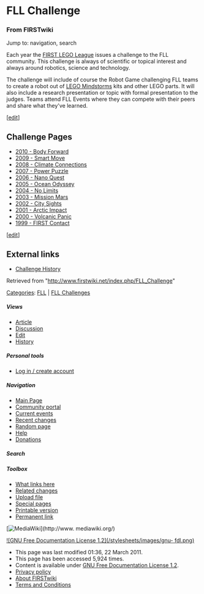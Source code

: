 # FLL Challenge

### From FIRSTwiki

Jump to: navigation, search

Each year the [FIRST LEGO League](/index.php/FIRST_LEGO_League "FIRST LEGO
League" ) issues a challenge to the FLL community. This challenge is always of
scientific or topical interest and always around robotics, science and
technology.

The challenge will include of course the Robot Game challenging FLL teams to
create a robot out of [LEGO Mindstorms](/index.php/LEGO_Mindstorms "LEGO
Mindstorms" ) kits and other LEGO parts. It will also include a research
presentation or topic with formal presentation to the judges. Teams attend FLL
Events where they can compete with their peers and share what they've learned.

[[edit](/index.php?title=FLL_Challenge&action=edit&section=1 "Edit section:
Challenge Pages" )]

## Challenge Pages

  * [2010 - Body Forward](/index.php?title=Body_Forward&action=edit "Body Forward" )
  * [2009 - Smart Move](/index.php?title=Smart_Move&action=edit "Smart Move" )
  * [2008 - Climate Connections](/index.php?title=Climate_Connections&action=edit "Climate Connections" )
  * [2007 - Power Puzzle](/index.php/Power_Puzzle "Power Puzzle" )
  * [2006 - Nano Quest](/index.php/Nano_Quest "Nano Quest" )
  * [2005 - Ocean Odyssey](/index.php/Ocean_Odyssey "Ocean Odyssey" )
  * [2004 - No Limits](/index.php/No_Limits "No Limits" )
  * [2003 - Mission Mars](/index.php/Mission_Mars "Mission Mars" )
  * [2002 - City Sights](/index.php/City_Sights "City Sights" )
  * [2001 - Arctic Impact](/index.php/Arctic_Impact "Arctic Impact" )
  * [2000 - Volcanic Panic](/index.php/Volcanic_Panic "Volcanic Panic" )
  * [1999 - FIRST Contact](/index.php/FIRST_Contact "FIRST Contact" )

[[edit](/index.php?title=FLL_Challenge&action=edit&section=2 "Edit section:
External links" )]

##  External links

  * [Challenge History](http://www.firstlegoleague.org/default.aspx?pid=470 "http://www.firstlegoleague.org/default.aspx?pid=470" )

Retrieved from "<http://www.firstwiki.net/index.php/FLL_Challenge>"

[Categories](/index.php?title=Special:Categories&article=FLL_Challenge
"Special:Categories" ): [FLL](/index.php/Category:FLL "Category:FLL" ) | [FLL
Challenges](/index.php/Category:FLL_Challenges "Category:FLL Challenges" )

##### Views

  * [Article](/index.php/FLL_Challenge)
  * [Discussion](/index.php?title=Talk:FLL_Challenge&action=edit)
  * [Edit](/index.php?title=FLL_Challenge&action=edit)
  * [History](/index.php?title=FLL_Challenge&action=history)

##### Personal tools

  * [Log in / create account](/index.php?title=Special:Userlogin&returnto=FLL_Challenge)

[](/index.php/Main_Page "Main Page" )

##### Navigation

  * [Main Page](/index.php/Main_Page)
  * [Community portal](/index.php/FIRSTwiki:Community_portal)
  * [Current events](/index.php/Current_events)
  * [Recent changes](/index.php/Special:Recentchanges)
  * [Random page](/index.php/Special:Random)
  * [Help](/index.php/FIRSTwiki:Help)
  * [Donations](/index.php/FIRSTwiki:Site_support)

##### Search



##### Toolbox

  * [What links here](/index.php/Special:Whatlinkshere/FLL_Challenge)
  * [Related changes](/index.php/Special:Recentchangeslinked/FLL_Challenge)
  * [Upload file](/index.php/Special:Upload)
  * [Special pages](/index.php/Special:Specialpages)
  * [Printable version](/index.php?title=FLL_Challenge&printable=yes)
  * [Permanent link](/index.php?title=FLL_Challenge&oldid=78458)

[![MediaWiki](/skins/common/images/poweredby_mediawiki_88x31.png)](http://www.
mediawiki.org/)

[![GNU Free Documentation License 1.2](/stylesheets/images/gnu-
fdl.png)](http://www.gnu.org/copyleft/fdl.html)

  * This page was last modified 01:36, 22 March 2011.
  * This page has been accessed 5,924 times.
  * Content is available under [GNU Free Documentation License 1.2](http://www.gnu.org/copyleft/fdl.html "http://www.gnu.org/copyleft/fdl.html" ).
  * [Privacy policy](/index.php/FIRSTwiki:Privacy_policy "FIRSTwiki:Privacy policy" )
  * [About FIRSTwiki](/index.php/FIRSTwiki:About "FIRSTwiki:About" )
  * [Terms and Conditions](/index.php/FIRSTwiki:Terms_and_conditions "FIRSTwiki:Terms and conditions" )

